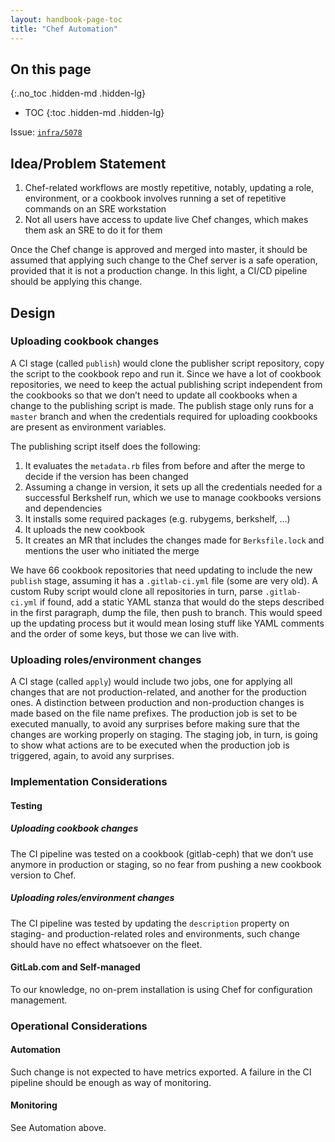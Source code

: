 ```yaml
---
layout: handbook-page-toc
title: "Chef Automation"
---
```


## On this page
{:.no_toc .hidden-md .hidden-lg}

- TOC
{:toc .hidden-md .hidden-lg}

Issue: [`infra/5078`](https://gitlab.com/gitlab-com/gl-infra/infrastructure/issues/5078)

## Idea/Problem Statement

1. Chef-related workflows are mostly repetitive, notably, updating a role,
environment, or a cookbook involves running a set of repetitive commands on an SRE workstation
1. Not all users have access to update live Chef changes, which makes them ask
an SRE to do it for them

Once the Chef change is approved and merged into master, it should be assumed
that applying such change to the Chef server is a safe operation, provided that
it is not a production change. In this light, a CI/CD pipeline should be
applying this change.

## Design

### Uploading cookbook changes

A CI stage (called `publish`) would clone the publisher script repository,
copy the script to the cookbook repo and run it. Since we have a lot of cookbook
repositories, we need to keep the actual publishing script independent from the
cookbooks so that we don’t need to update all cookbooks when a change to the
publishing script is made. The publish stage only runs for a `master` branch and
when the credentials required for uploading cookbooks are present as environment
variables.

The publishing script itself does the following:

1. It evaluates the `metadata.rb` files from before and after the merge to
decide if the version has been changed
1. Assuming a change in version, it sets up all the credentials needed for
a successful Berkshelf run, which we use to manage cookbooks versions and dependencies
1. It installs some required packages (e.g. rubygems, berkshelf, …)
1. It uploads the new cookbook
1. It creates an MR that includes the changes made for `Berksfile.lock` and
mentions the user who initiated the merge

We have 66 cookbook repositories that need updating to include the new `publish`
stage, assuming it has a `.gitlab-ci.yml` file (some are very old). A custom
Ruby script would clone all repositories in turn, parse `.gitlab-ci.yml` if
found, add a static YAML stanza that would do the steps described in the first
paragraph, dump the file, then push to branch. This would speed up the updating
process but it would mean losing stuff like YAML comments and the order of some
keys, but those we can live with.

### Uploading roles/environment changes

A CI stage (called `apply`) would include two jobs, one for applying all changes
that are not production-related, and another for the production ones.
A distinction between production and non-production changes is made based on the
file name prefixes. The production job is set to be executed manually, to avoid
any surprises before making sure that the changes are working properly on
staging. The staging job, in turn, is going to show what actions are to be
executed when the production job is triggered, again, to avoid any surprises.

### Implementation Considerations

#### Testing

##### Uploading cookbook changes

The CI pipeline was tested on a cookbook (gitlab-ceph) that we don’t use anymore
in production or staging, so no fear from pushing a new cookbook version to Chef.

##### Uploading roles/environment changes

The CI pipeline was tested by updating the `description` property on staging-
and production-related roles and environments, such change should have no effect
whatsoever on the fleet.

#### GitLab.com and Self-managed

To our knowledge, no on-prem installation is using Chef for configuration
management.

### Operational Considerations

#### Automation

Such change is not expected to have metrics exported. A failure in the CI
pipeline should be enough as way of monitoring.

####  Monitoring

See Automation above.

